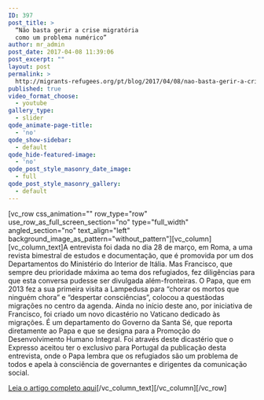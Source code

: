 ```yaml
---
ID: 397
post_title: >
  “Não basta gerir a crise migratória
  como um problema numérico”
author: mr_admin
post_date: 2017-04-08 11:39:06
post_excerpt: ""
layout: post
permalink: >
  http://migrants-refugees.org/pt/blog/2017/04/08/nao-basta-gerir-a-crise-migratoria-como-um-problema-numerico/
published: true
video_format_choose:
  - youtube
gallery_type:
  - slider
qode_animate-page-title:
  - 'no'
qode_show-sidebar:
  - default
qode_hide-featured-image:
  - 'no'
qode_post_style_masonry_date_image:
  - full
qode_post_style_masonry_gallery:
  - default
---
```

[vc_row css_animation="" row_type="row" use_row_as_full_screen_section="no" type="full_width" angled_section="no" text_align="left" background_image_as_pattern="without_pattern"][vc_column][vc_column_text]A entrevista foi dada no dia 28 de março, em Roma, a uma revista bimestral de estudos e documentação, que é promovida por um dos Departamentos do Ministério do Interior de Itália. Mas Francisco, que sempre deu prioridade máxima ao tema dos refugiados, fez diligências para que esta conversa pudesse ser divulgada além-fronteiras. O Papa, que em 2013 fez a sua primeira visita a Lampedusa para “chorar os mortos que ninguém chora” e “despertar consciências”, colocou a questãodas migrações no centro da agenda. Ainda no início deste ano, por iniciativa de Francisco, foi criado um novo dicastério no Vaticano dedicado às migrações. É um departamento do Governo da Santa Sé, que reporta diretamente ao Papa e que se designa para a Promoção do Desenvolvimento Humano Integral. Foi através deste dicastério que o Expresso aceitou ter o exclusivo para Portugal da publicação desta entrevista, onde o Papa lembra que os refugiados são um problema de todos e apela à consciência de governantes e dirigentes da comunicação social.

<a href="https://drive.google.com/file/d/0B2AK2bI01BzsaFJBREZ3akdrakU/view?usp=sharing">Leia o artigo completo aqui</a>[/vc_column_text][/vc_column][/vc_row]